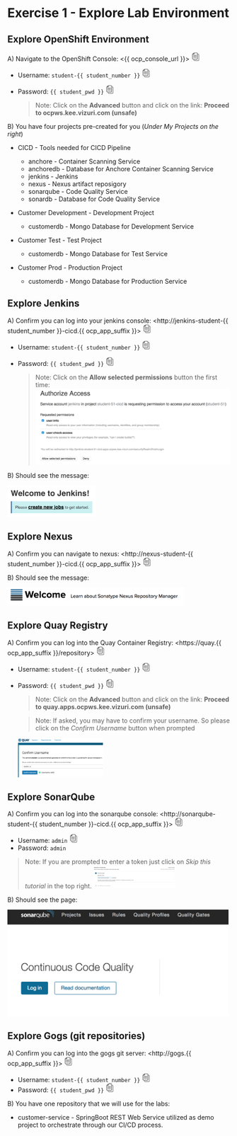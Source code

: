 # Exercise 1 - Explore Lab Environment

## Explore OpenShift Environment

A) Navigate to the OpenShift Console: <{{ ocp_console_url }}> <a href="#"><a href="#"><img src="../images/copy-paste.jpeg" onclick="copyToClipboard('{{ ocp_console_url }}')" alt="copy-paste" width="20"></a>

   * Username: `student-{{ student_number }}` <a href="#0"><a href="#"><img src="../images/copy-paste.jpeg" onclick="copyToClipboard('student-{{ student_number }}')" alt="copy-paste" width="20"></a>
   * Password: `{{ student_pwd }}` <a href="#0"><img src="../images/copy-paste.jpeg" onclick="copyToClipboard('{{ student_pwd }}')" alt="copy-paste" width="20"></a>
 
     >Note: Click on the **Advanced** button and click on the link: **Proceed to ocpws.kee.vizuri.com (unsafe)**
    
B) You have four projects pre-created for you (*Under My Projects on the right*)

* CICD - Tools needed for CICD Pipeline
    * anchore - Container Scanning Service
    * anchoredb - Database for Anchore Container Scanning Service
    * jenkins - Jenkins
    * nexus - Nexus artifact reposigory
    * sonarqube - Code Quality Service
    * sonardb - Database for Code Quality Service
    
* Customer Development - Development Project
    * customerdb - Mongo Database for Development Service
    
* Customer Test - Test Project
    * customerdb - Mongo Database for Test Service
    
* Customer Prod - Production Project
    * customerdb - Mongo Database for Production Service


## Explore Jenkins

A) Confirm you can log into your jenkins console: <http://jenkins-student-{{ student_number }}-cicd.{{ ocp_app_suffix }}> <a href="#"><img src="../images/copy-paste.jpeg" onclick="copyToClipboard('http://jenkins-student-{{ student_number }}-cicd.{{ ocp_app_suffix }}')" alt="copy-paste" width="20"></a>

   * Username: `student-{{ student_number }}` <a href="#"><img src="../images/copy-paste.jpeg" onclick="copyToClipboard('student-{{ student_number }}')" alt="copy-paste" width="20"></a>
   * Password: `{{ student_pwd }}` <a href="#"><img src="../images/copy-paste.jpeg" onclick="copyToClipboard('{{ student_pwd }}')" alt="copy-paste" width="20"></a>

     >Note: Click on the **Allow selected permissions** button the first time: <img src="../images/jenkins_accept.png" alt="jenkins_accept" width="500"> 

B) Should see the message: 

<img src="../images/jenkins_welcome.png" alt="jenkins_welcome" width="200">

## Explore Nexus

A) Confirm you can navigate to nexus: <http://nexus-student-{{ student_number }}-cicd.{{ ocp_app_suffix }}> <a href="#"><img src="../images/copy-paste.jpeg" onclick="copyToClipboard('http://nexus-student-{{ student_number }}-cicd.{{ ocp_app_suffix }}')" alt="copy-paste" width="20"></a>

B) Should see the message: 

<img src="../images/nexus_welcome.png" alt="nexus_welcome" width="400">

## Explore Quay Registry 

A) Confirm you can log into the Quay Container Registry: <https://quay.{{ ocp_app_suffix }}/repository> <a href="#"><img src="../images/copy-paste.jpeg" onclick="copyToClipboard('https://quay.{{ ocp_app_suffix }}/repository')" alt="copy-paste" width="20"></a>

   * Username: `student-{{ student_number }}` <a href="#"><img src="../images/copy-paste.jpeg" onclick="copyToClipboard('student-{{ student_number }}')" alt="copy-paste" width="20"></a>
   * Password: `{{ student_pwd }}` <a href="#"><img src="../images/copy-paste.jpeg" onclick="copyToClipboard('{{ student_pwd }}')" alt="copy-paste" width="20"></a>

     >Note: Click on the **Advanced** button and click on the link: **Proceed to quay.apps.ocpws.kee.vizuri.com (unsafe)**

     >Note: If asked, you may have to confirm your username. So please click on the *Confirm Username* button when prompted
    
    
     <img src="../images/confirm_username.png" alt="confirm_username" width="40%">
    
## Explore SonarQube

A) Confirm you can log into the sonarqube console: <http://sonarqube-student-{{ student_number }}-cicd.{{ ocp_app_suffix }}> <a href="#"><img src="../images/copy-paste.jpeg" onclick="copyToClipboard('http://sonarqube-student-{{ student_number }}-cicd.{{ ocp_app_suffix }}')" alt="copy-paste" width="20"></a>

   * Username: `admin` <a href="#"><img src="../images/copy-paste.jpeg" onclick="copyToClipboard('admin')" alt="copy-paste" width="20"></a>
   * Password: `admin`

   >Note: If you are prompted to enter a token just click on *Skip this tutorial* in the top right. <img src="../images/skip_tutorial.png" alt="confirm_username" width="40%">
    
B) Should see the page: 

<img src="../images/sonarqube_welcome.png" alt="sonarqube_welcome" width="500">

## Explore Gogs (git repositories) 

A) Confirm you can log into the gogs git server: <http://gogs.{{ ocp_app_suffix }}> <a href="#"><img src="../images/copy-paste.jpeg" onclick="copyToClipboard('http://gogs.{{ ocp_app_suffix }}')" alt="copy-paste" width="20"></a>

   * Username: `student-{{ student_number }}` <a href="#"><img src="../images/copy-paste.jpeg" onclick="copyToClipboard('student-{{ student_number }}')" alt="copy-paste" width="20"></a>
   * Password: `{{ student_pwd }}` <a href="#"><img src="../images/copy-paste.jpeg" onclick="copyToClipboard('{{ student_pwd }}')" alt="copy-paste" width="20"></a>

B) You have one repository that we will use for the labs:

   * customer-service - SpringBoot REST Web Service utilized as demo project to orchestrate through our CI/CD process.
